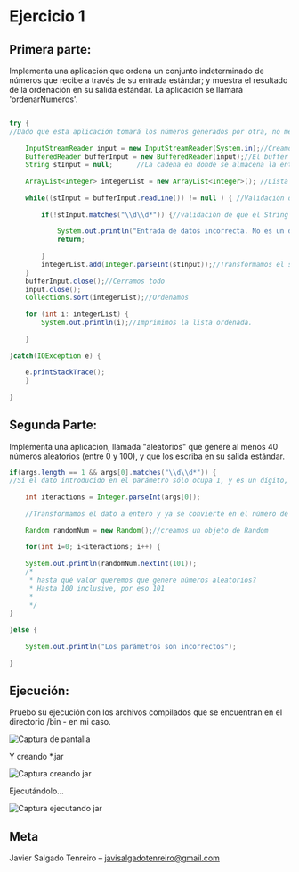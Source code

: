 # Ejercicio 1

## Primera parte: 
Implementa una aplicación que ordena un conjunto indeterminado de números que recibe a través de su entrada estándar; y muestra el resultado de la ordenación en su salida estándar. La aplicación se llamará 'ordenarNumeros'.


```java

try {
//Dado que esta aplicación tomará los números generados por otra, no me entretendré en realizar la entrada mediante teclado.
			
	InputStreamReader input = new InputStreamReader(System.in);//Creamos la entrada
	BufferedReader bufferInput = new BufferedReader(input);//El buffer
	String stInput = null;		//La cadena en donde se almacena la entrada.
			
	ArrayList<Integer> integerList = new ArrayList<Integer>(); //Lista de números para poder ordenarlos mediante "sort"
			
	while((stInput = bufferInput.readLine()) != null ) { //Validación de entrada.
				
		if(!stInput.matches("\\d\\d*")) {//validación de que el String pueda ser un dígito.
					
			System.out.println("Entrada de datos incorrecta. No es un dígito.");
			return;
				
		}
		integerList.add(Integer.parseInt(stInput));//Transformamos el scInput (String) en entero para añadirlo a la colección y poder ordenarlo.
	}
	bufferInput.close();//Cerramos todo
	input.close();
	Collections.sort(integerList);//Ordenamos
			
	for (int i: integerList) {
		System.out.println(i);//Imprimimos la lista ordenada.
			
	}
			
}catch(IOException e) {
			
	e.printStackTrace();
	}
		
}
```

## Segunda Parte:
Implementa una aplicación, llamada "aleatorios" que genere al menos 40 números aleatorios (entre 0 y 100), y que los escriba en su salida estándar.
```java 
if(args.length == 1 && args[0].matches("\\d\\d*")) { 
//Si el dato introducido en el parámetro sólo ocupa 1, y es un dígito, entonces
			
	int iteractions = Integer.parseInt(args[0]);
			
	//Transformamos el dato a entero y ya se convierte en el número de repeticiones de aleatorios que queremos
			
	Random randomNum = new Random();//creamos un objeto de Random
			
	for(int i=0; i<iteractions; i++) {
				
	System.out.println(randomNum.nextInt(101));
	/*
	 * hasta qué valor queremos que genere números aleatorios?
	 * Hasta 100 inclusive, por eso 101
	 *
	 */
}
			
}else {
			
	System.out.println("Los parámetros son incorrectos");
			
}
```
## Ejecución:
Pruebo su ejecución con los archivos compilados que se encuentran en el directorio /bin - en mi caso.

![Captura de pantalla](http://subirimagen.me/uploads/20181124125648.png)

Y creando *.jar 

![Captura creando jar](http://subirimagen.me/uploads/20181124130126.png)

Ejecutándolo...

![Captura ejecutando jar](http://subirimagen.me/uploads/20181124130329.png)



## Meta

Javier Salgado Tenreiro – javisalgadotenreiro@gmail.com


